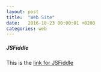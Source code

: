 ```yaml
---
layout: post
title:  "Web Site"
date:   2016-10-23 00:00:01 +0200
categories: web
---
```


##### **JSFiddle**
This is the [link for JSFiddle][link-jsfiddle]

[link-jsfiddle]: https://jsfiddle.net/

